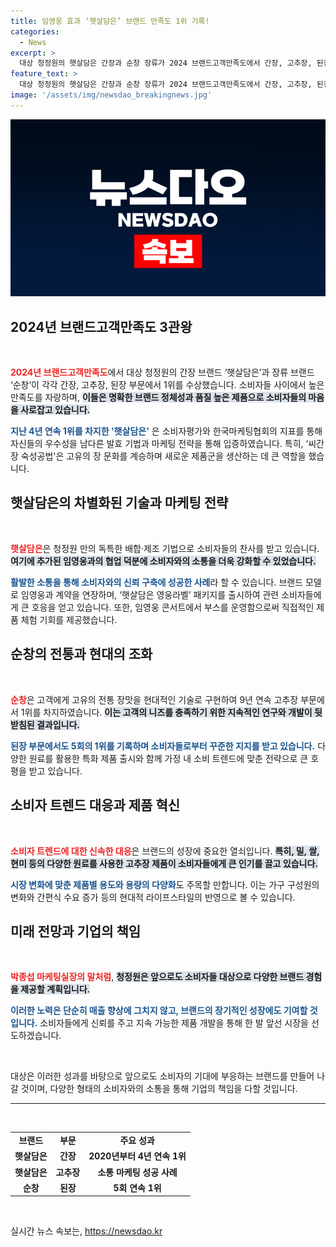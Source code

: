 ```yaml
---
title: 임영웅 효과 ‘햇살담은’ 브랜드 만족도 1위 기록!
categories:
  - News
excerpt: >
  대상 청정원의 햇살담은 간장과 순창 장류가 2024 브랜드고객만족도에서 간장, 고추장, 된장 부문 1위를 기록! 지속적인 혁신과 마케팅 전략으로 3관왕에 오른 이들의 비밀을 공개합니다.
feature_text: >
  대상 청정원의 햇살담은 간장과 순창 장류가 2024 브랜드고객만족도에서 간장, 고추장, 된장 부문 1위를 기록! 지속적인 혁신과 마케팅 전략으로 3관왕에 오른 이들의 비밀을 공개합니다.
image: '/assets/img/newsdao_breakingnews.jpg'
---
```


<p><img src="/assets/img/newsdao_breakingnews.jpg" alt="cryptoinkorea 속보" /></p>

<h2 data-ke-size="size26">2024년 브랜드고객만족도 3관왕</h2>

<p data-ke-size="size16">&nbsp;</p>

<p><b><span style="color: #ee2323;">2024년 브랜드고객만족도</span></b>에서 대상 청정원의 간장 브랜드 ‘햇살담은’과 장류 브랜드 ‘순창’이 각각 간장, 고추장, 된장 부문에서 1위를 수상했습니다. 소비자들 사이에서 높은 만족도를 자랑하며, <b><span style="background-color: #21538527;">이들은 명확한 브랜드 정체성과 품질 높은 제품으로 소비자들의 마음을 사로잡고 있습니다.</span></b> </p>

<p><b><span style="color: #1a5490;">지난 4년 연속 1위를 차지한 '햇살담은'</span></b> 은 소비자평가와 한국마케팅협회의 지표를 통해 자신들의 우수성을 남다른 발효 기법과 마케팅 전략을 통해 입증하였습니다. 특히, ‘씨간장 숙성공법'은 고유의 장 문화를 계승하며 새로운 제품군을 생산하는 데 큰 역할을 했습니다.</p>

<h2 data-ke-size="size26">햇살담은의 차별화된 기술과 마케팅 전략</h2>

<p data-ke-size="size16">&nbsp;</p>

<p><b><span style="color: #ee2323;">햇살담은</span></b>은 청정원 만의 독특한 배합·제조 기법으로 소비자들의 찬사를 받고 있습니다. <b><span style="background-color: #21538527;">여기에 추가된 임영웅과의 협업 덕분에 소비자와의 소통을 더욱 강화할 수 있었습니다.</span></b> </p>

<p><b><span style="color: #1a5490;">활발한 소통을 통해 소비자와의 신뢰 구축에 성공한 사례</span></b>라 할 수 있습니다. 브랜드 모델로 임영웅과 계약을 연장하며, ‘햇살담은 영웅라벨’ 패키지를 출시하여 관련 소비자들에게 큰 호응을 얻고 있습니다. 또한, 임영웅 콘서트에서 부스를 운영함으로써 직접적인 제품 체험 기회를 제공했습니다.</p>

<h2 data-ke-size="size26">순창의 전통과 현대의 조화</h2>

<p data-ke-size="size16">&nbsp;</p>

<p><b><span style="color: #ee2323;">순창</span></b>은 고객에게 고유의 전통 장맛을 현대적인 기술로 구현하여 9년 연속 고추장 부문에서 1위를 차지하였습니다. <b><span style="background-color: #21538527;">이는 고객의 니즈를 충족하기 위한 지속적인 연구와 개발이 뒷받침된 결과입니다.</span></b> </p>

<p><b><span style="color: #1a5490;">된장 부문에서도 5회의 1위를 기록하며 소비자들로부터 꾸준한 지지를 받고 있습니다.</span></b> 다양한 원료를 활용한 특화 제품 출시와 함께 가정 내 소비 트렌드에 맞춘 전략으로 큰 호평을 받고 있습니다.</p>

<h2 data-ke-size="size26">소비자 트렌드 대응과 제품 혁신</h2>

<p data-ke-size="size16">&nbsp;</p>

<p><b><span style="color: #ee2323;">소비자 트렌드에 대한 신속한 대응</span></b>은 브랜드의 성장에 중요한 열쇠입니다. <b><span style="background-color: #21538527;">특히, 밀, 쌀, 현미 등의 다양한 원료를 사용한 고추장 제품이 소비자들에게 큰 인기를 끌고 있습니다.</span></b> </p>

<p><b><span style="color: #1a5490;">시장 변화에 맞춘 제품별 용도와 용량의 다양화</span></b>도 주목할 만합니다. 이는 가구 구성원의 변화와 간편식 수요 증가 등의 현대적 라이프스타일의 반영으로 볼 수 있습니다. </p>

<h2 data-ke-size="size26">미래 전망과 기업의 책임</h2>

<p data-ke-size="size16">&nbsp;</p>

<p><b><span style="color: #ee2323;">박종섭 마케팅실장의 말처럼</span></b>, <b><span style="background-color: #21538527;">청정원은 앞으로도 소비자들 대상으로 다양한 브랜드 경험을 제공할 계획입니다.</span></b> </p>

<p><b><span style="color: #1a5490;">이러한 노력은 단순히 매출 향상에 그치지 않고, 브랜드의 장기적인 성장에도 기여할 것입니다.</span></b> 소비자들에게 신뢰를 주고 지속 가능한 제품 개발을 통해 한 발 앞선 시장을 선도하겠습니다. </p>

<p data-ke-size="size16">&nbsp;</p>

<p data-ke-size="size16">대상은 이러한 성과를 바탕으로 앞으로도 소비자의 기대에 부응하는 브랜드를 만들어 나갈 것이며, 다양한 형태의 소비자와의 소통을 통해 기업의 책임을 다할 것입니다.</p> 

<hr>

<p data-ke-size="size16">&nbsp;</p>

<table style="width: 100%;">
    <tr>
        <td style="text-align: center; height: 17px;"><b>브랜드</b></td>
        <td style="text-align: center; height: 17px;"><b>부문</b></td>
        <td style="text-align: center; height: 17px;"><b>주요 성과</b></td>
    </tr>
    <tr>
        <td style="text-align: center; height: 17px;"><b>햇살담은</b></td>
        <td style="text-align: center; height: 17px;"><b>간장</b></td>
        <td style="text-align: center; height: 17px;"><b>2020년부터 4년 연속 1위</b></td>
    </tr>
    <tr>
        <td style="text-align: center; height: 17px;"><b>햇살담은</b></td>
        <td style="text-align: center; height: 17px;"><b>고추장</b></td>
        <td style="text-align: center; height: 17px;"><b>소통 마케팅 성공 사례</b></td>
    </tr>
    <tr>
        <td style="text-align: center; height: 17px;"><b>순창</b></td>
        <td style="text-align: center; height: 17px;"><b>된장</b></td>
        <td style="text-align: center; height: 17px;"><b>5회 연속 1위</b></td>
    </tr>
</table>

<p data-ke-size="size16">&nbsp;</p>
실시간 뉴스 속보는, <a href="https://newsdao.kr" rel="dofollow">https://newsdao.kr</a>


